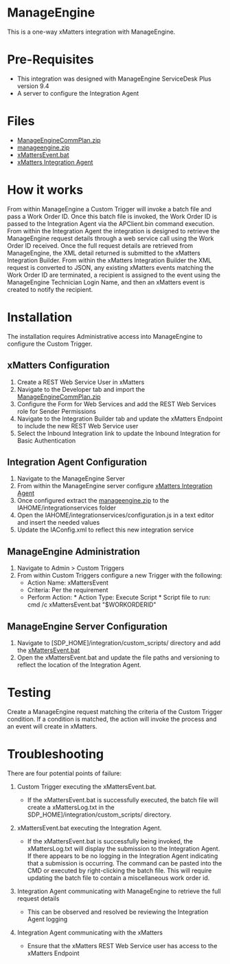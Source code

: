 # ManageEngine
This is a one-way xMatters integration with ManageEngine.

# Pre-Requisites
* This integration was designed with ManageEngine ServiceDesk Plus version 9.4
* A server to configure the Integration Agent

# Files
* [ManageEngineCommPlan.zip](ManageEngineCommPlan.zip)
* [manageengine.zip](manageengine.zip)
* [xMattersEvent.bat](xMattersEvent.bat)
* [xMatters Integration Agent](https://support.xmatters.com/hc/en-us/articles/201463419-Integration-Agent-for-xMatters-On-Demand)

# How it works
From within ManageEngine a Custom Trigger will invoke a batch file and pass a Work Order ID. Once this batch file is invoked, the Work Order ID is passed to the Integration Agent via the APClient.bin command execution. From within the Integration Agent the integration is designed to retrieve the ManageEngine request details through a web service call using the Work Order ID received. Once the full request details are retrieved from ManageEngine, the XML detail returned is submitted to the xMatters Integration Builder. From within the xMatters Integration Builder the XML request is converted to JSON, any existing xMatters events matching the Work Order ID are terminated, a recipient is assigned to the event using the ManageEngine Technician Login Name, and then an xMatters event is created to notify the recipient.

# Installation
The installation requires Administrative access into ManageEngine to configure the Custom Trigger.

## xMatters Configuration
1. Create a REST Web Service User in xMatters
2. Navigate to the Developer tab and import the [ManageEngineCommPlan.zip](ManageEngineCommPlan.zip)
3. Configure the Form for Web Services and add the REST Web Services role for Sender Permissions
4. Navigate to the Integration Builder tab and update the xMatters Endpoint to include the new REST Web Service user
5. Select the Inbound Integration link to update the Inbound Integration for Basic Authentication

## Integration Agent Configuration
1. Navigate to the ManageEngine Server
2. From within the ManageEngine server configure [xMatters Integration Agent](https://support.xmatters.com/hc/en-us/articles/201463419-Integration-Agent-for-xMatters-On-Demand)
3. Once configured extract the [manageengine.zip](manageengine.zip) to the IAHOME/integrationservices folder
4. Open the IAHOME/integrationservices/configuration.js in a text editor and insert the needed values
5. Update the IAConfig.xml to reflect this new integration service

## ManageEngine Administration
1. Navigate to Admin > Custom Triggers
2. From within Custom Triggers configure a new Trigger with the following:
    * Action Name: xMattersEvent
    * Criteria: Per the requirement
    * Perform Action:
          * Action Type: Execute Script
          * Script file to run: cmd /c xMattersEvent.bat "$WORKORDERID"

## ManageEngine Server Configuration
1. Navigate to [SDP_HOME]/integration/custom_scripts/ directory and add the [xMattersEvent.bat](xMattersEvent.bat)
2. Open the xMattersEvent.bat and update the file paths and versioning to reflect the location of the Integration Agent.

# Testing
Create a ManageEngine request matching the criteria of the Custom Trigger condition. If a condition is matched, the action will invoke the process and an event will create in xMatters.

# Troubleshooting
There are four potential points of failure:
1. Custom Trigger executing the xMattersEvent.bat.
    * If the xMattersEvent.bat is successfully executed, the batch file will create a xMattersLog.txt in the SDP_HOME]/integration/custom_scripts/ directory.

2. xMattersEvent.bat executing the Integration Agent.
    * If the xMattersEvent.bat is successfully being invoked, the xMattersLog.txt will display the submission to the Integration Agent. If there appears to be no logging in the Integration Agent indicating that a submission is occurring. The command can be pasted into the CMD or executed by right-clicking the batch file. This will require updating the batch file to contain a miscellaneous work order id.

3. Integration Agent communicating with ManageEngine to retrieve the full request details
    * This can be observed and resolved be reviewing the Integration Agent logging

4. Integration Agent communicating with the xMatters
    * Ensure that the xMatters REST Web Service user has access to the xMatters Endpoint
